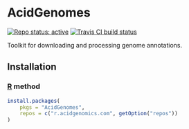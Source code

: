 # AcidGenomes

[![Repo status: active](https://www.repostatus.org/badges/latest/active.svg)](https://www.repostatus.org/#active)
[![Travis CI build status](https://travis-ci.com/acidgenomics/AcidGenomes.svg?branch=main)](https://travis-ci.com/acidgenomics/AcidGenomes)

Toolkit for downloading and processing genome annotations.

## Installation

### [R][] method

```r
install.packages(
    pkgs = "AcidGenomes",
    repos = c("r.acidgenomics.com", getOption("repos"))
)
```

[r]: https://www.r-project.org/
